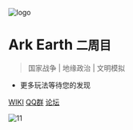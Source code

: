 ![logo](https://img.yvmou.cn/blog/202410272127837.png)

# Ark Earth <small>二周目</small>

> 国家战争 | 地缘政治 | 文明模拟

- 更多玩法等待您的发现

[WIKI](./开始.md)
[QQ群](https://qm.qq.com/q/QutjSWRnou)
[论坛](https://bbs.mcark.icu)
<!-- 背景图片 -->

![11](https://img-cdn.yvmou.cn/pigo/202412161810115.png)